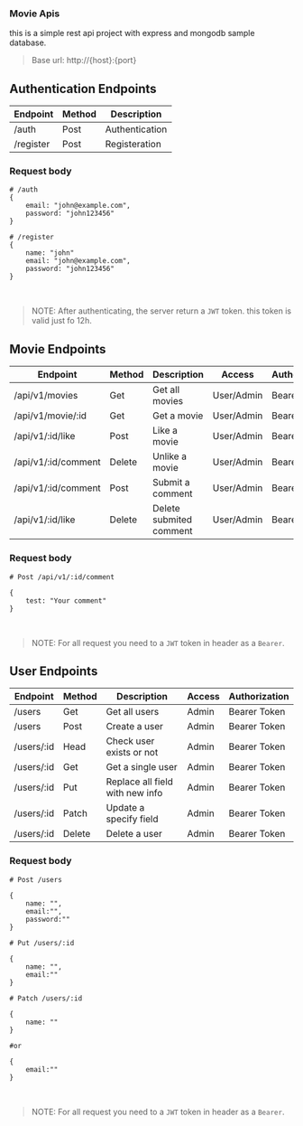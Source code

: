### Movie Apis

this is a simple rest api project with express and mongodb sample database.

> Base url: http://{host}:{port}

## Authentication Endpoints

| Endpoint  | Method | Description    |
| --------- | ------ | -------------- |
| /auth     | Post   | Authentication |
| /register | Post   | Registeration  |

### Request body

```
# /auth
{
    email: "john@example.com",
    password: "john123456"
}

# /register
{
    name: "john"
    email: "john@example.com",
    password: "john123456"
}
```

<br>

> NOTE: After authenticating, the server return a `JWT` token. this token is valid just fo 12h.

## Movie Endpoints

| Endpoint            | Method | Description             | Access     | Authorization |
| ------------------- | ------ | ----------------------- | ---------- | ------------- |
| /api/v1/movies      | Get    | Get all movies          | User/Admin | Bearer Token  |
| /api/v1/movie/:id   | Get    | Get a movie             | User/Admin | Bearer Token  |
| /api/v1/:id/like    | Post   | Like a movie            | User/Admin | Bearer Token  |
| /api/v1/:id/comment | Delete | Unlike a movie          | User/Admin | Bearer Token  |
| /api/v1/:id/comment | Post   | Submit a comment        | User/Admin | Bearer Token  |
| /api/v1/:id/like    | Delete | Delete submited comment | User/Admin | Bearer Token  |

### Request body

```
# Post /api/v1/:id/comment

{
    test: "Your comment"
}
```

<br>

> NOTE: For all request you need to a `JWT` token in header as a `Bearer`.

## User Endpoints

| Endpoint   | Method | Description                     | Access | Authorization |
| ---------- | ------ | ------------------------------- | ------ | ------------- |
| /users     | Get    | Get all users                   | Admin  | Bearer Token  |
| /users     | Post   | Create a user                   | Admin  | Bearer Token  |
| /users/:id | Head   | Check user exists or not        | Admin  | Bearer Token  |
| /users/:id | Get    | Get a single user               | Admin  | Bearer Token  |
| /users/:id | Put    | Replace all field with new info | Admin  | Bearer Token  |
| /users/:id | Patch  | Update a specify field          | Admin  | Bearer Token  |
| /users/:id | Delete | Delete a user                   | Admin  | Bearer Token  |

### Request body

```
# Post /users

{
    name: "",
    email:"",
    password:""
}

# Put /users/:id

{
    name: "",
    email:""
}

# Patch /users/:id

{
    name: ""
}

#or

{
    email:""
}
```

<br>

> NOTE: For all request you need to a `JWT` token in header as a `Bearer`.
